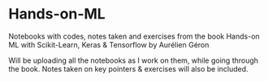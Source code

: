 # Hands-on-ML
Notebooks with codes, notes taken and exercises from the book Hands-on ML with Scikit-Learn, Keras &amp; Tensorflow by Aurélien Géron

Will be uploading all the notebooks as I work on them, while going through the book.
Notes taken on key pointers & exercises will also be included.
